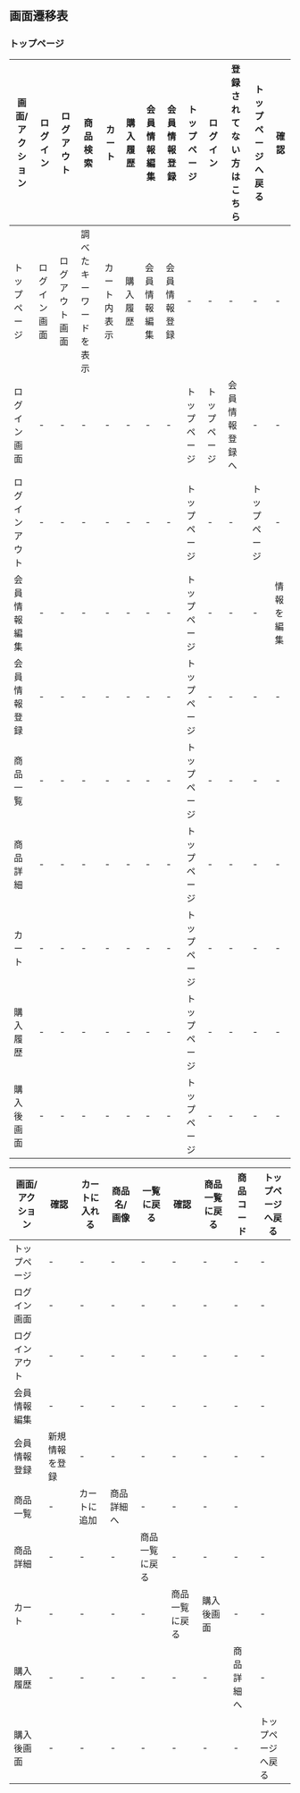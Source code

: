 ## 画面遷移表

### トップページ
|画面/アクション|ログイン|ログアウト|商品検索|カート|購入履歴|会員情報編集|会員情報登録|トップページ|ログイン|登録されてない方はこちら|トップページへ戻る|確認|
|--------------|--------|---------|--------|-----|--------|-----------|------------|-----------|--------|----------------------|-----------------|----|
|トップページ|ログイン画面|ログアウト画面|調べたキーワードを表示|カート内表示|購入履歴|会員情報編集|会員情報登録|-|-|-|-|-|
|ログイン画面|-|-|-|-|-|-|-|トップページ|トップページ|会員情報登録へ|-|-|
|ログインアウト|-|-|-|-|-|-|-|トップページ|-|-|トップページ|-|
|会員情報編集|-|-|-|-|-|-|-|トップページ|-|-|-|情報を編集|
|会員情報登録|-|-|-|-|-|-|-|トップページ|-|-|-|-|
|商品一覧|-|-|-|-|-|-|-|トップページ|-|-|-|-|
|商品詳細|-|-|-|-|-|-|-|トップページ|-|-|-|-|-|
|カート|-|-|-|-|-|-|-|トップページ|-|-|-|-|
|購入履歴|-|-|-|-|-|-|-|トップページ|-|-|-|-|
|購入後画面|-|-|-|-|-|-|-|トップページ|-|-|-|-|

|画面/アクション|確認|カートに入れる|商品名/画像|一覧に戻る|確認|商品一覧に戻る|商品コード|トップページへ戻る|
|--------------|----|------------|-----|---------|------------|----|-----|-----|
|トップページ|-|-|-|-|-|-|-|-|
|ログイン画面|-|-|-|-|-|-|-|-|
|ログインアウト|-|-|-|-|-|-|-|-|
|会員情報編集|-|-|-|-|-|-|-|-|
|会員情報登録|新規情報を登録|-|-|-|-|-|-|-|
|商品一覧|-|カートに追加|商品詳細へ|-|-|-|-|
|商品詳細|-|-|-|商品一覧に戻る|-|-|-|-|
|カート|-|-|-|-|商品一覧に戻る|購入後画面|-|-|
|購入履歴|-|-|-|-|-|-|商品詳細へ|-|
|購入後画面|-|-|-|-|-|-|-|トップページへ戻る|

